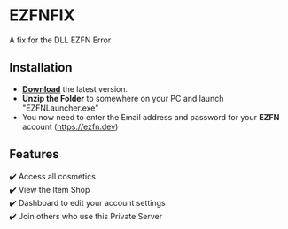 # EZFNFIX
A fix for the DLL EZFN Error 

## Installation 
* **[Download](https://github.com/MAR0002/EZFNFIX/releases/download/2.10/EZFNFIX.zip)** the latest version.
* **Unzip the Folder** to somewhere on your PC and launch "EZFNLauncher.exe"
* You now need to enter the Email address and password for your **EZFN** account (https://ezfn.dev)
  
## Features
✔️ Access all cosmetics<br>
✔️ View the Item Shop<br>
✔️ Dashboard to edit your account settings<br>
✔️ Join others who use this Private Server<br>
